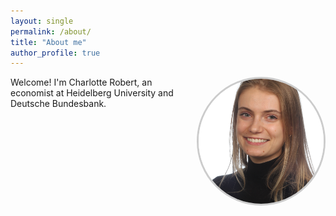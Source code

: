 ```yaml
---
layout: single
permalink: /about/
title: "About me"
author_profile: true
---
```


<div style="float: right; margin: 0 0 20px 20px; text-align: center;">
  <img src="/images/CV picture.jpg" alt="Charlotte Robert" style="width: 200px; height: 200px; object-fit: cover; border-radius: 50%; border: 3px solid #ccc;">
</div>

Welcome! I'm Charlotte Robert, an economist at Heidelberg University and Deutsche Bundesbank.

